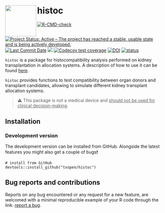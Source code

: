 
<!-- README.md is generated from README.Rmd. Please edit that file -->

# histoc <img src="man/figures/logo.png" height="100" width="100" align="left"/>

<!-- badges: start -->

[![R-CMD-check](https://github.com/txopen/histoc/workflows/R-CMD-check/badge.svg)](https://github.com/txopen/histoc/actions)
[![Project Status: Active – The project has reached a stable, usable
state and is being actively
developed.](https://www.repostatus.org/badges/latest/active.svg)](https://www.repostatus.org/#active)
[![Last Commit
Date](https://img.shields.io/github/last-commit/txopen/histoc.svg)](https://github.com/txopen/histoc/commits/main)
[![](https://img.shields.io/badge/lifecycle-experimental-orange.svg)](https://lifecycle.r-lib.org/articles/stages.html#experimental)
[![Codecov test
coverage](https://codecov.io/gh/txopen/histoc/branch/main/graph/badge.svg)](https://app.codecov.io/gh/txopen/histoc?branch=main)
[![DOI](https://zenodo.org/badge/DOI/10.5281/zenodo.7338242.svg)](https://doi.org/10.5281/zenodo.7338242)
[![status](https://joss.theoj.org/papers/1913c20af5e50aa41711781623339c90/status.svg)](https://joss.theoj.org/papers/1913c20af5e50aa41711781623339c90)
<!-- badges: end -->

`histoc` is a package for histocompatibility analysis performed on
kidney transplantation in allocation systems. A description of how to
use it can be found [here](https://txopen.github.io/histoc/).

`histoc` provides functions to test compatibility between organ donors
and transplant candidates, allowing to simulate different kidney
transplant allocation systems.

> :warning: This package is not a medical device and <ins>should not be
> used for clinical decision-making</ins>.

## Installation

### Development version

The development version can be installed from GitHub. Alongside the
latest features you might also get a couple of bugs:exclamation:

    # install from GitHub
    devtools::install_github("txopen/histoc")

## Bug reports and contributions

Reports on any bug encountered or any request for a new feature, are
welcomed with a minimal reproducible example of your R code through the
link: [report a bug](https://github.com/txopen/histoc/issues).

